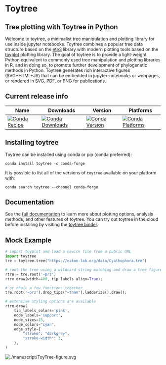 Toytree
==========

Tree plotting with **Toytree** in Python
----------------------------------------
Welcome to toytree, a minimalist tree manipulation and plotting library 
for use inside jupyter notebooks. Toytree combines a popular tree data 
structure based on the [ete3](http://etetoolkit.org/docs/latest/tutorial/tutorial_trees.html) library with modern plotting tools based on the [toyplot](http://toyplot.rtfd.io/) 
plotting library. The goal of toytree is to provide a light-weight Python equivalent to commonly used tree manipulation and plotting libraries in R, and in doing so, to promote further development of phylogenetic methods in Python. Toytree generates rich interactive figures (SVG+HTML+JS) that can be embedded in jupyter-notebooks or webpages, or rendered in SVG, PDF, or PNG for publications. 


Current release info
--------------------
| Name | Downloads | Version | Platforms |
| --- | --- | --- | --- |
| [![Conda Recipe](https://img.shields.io/badge/recipe-toytree-green.svg)](https://anaconda.org/conda-forge/toytree) | [![Conda Downloads](https://img.shields.io/conda/dn/conda-forge/toytree.svg)](https://anaconda.org/conda-forge/toytree) | [![Conda Version](https://img.shields.io/conda/vn/conda-forge/toytree.svg)](https://anaconda.org/conda-forge/toytree) | [![Conda Platforms](https://img.shields.io/conda/pn/conda-forge/toytree.svg)](https://anaconda.org/conda-forge/toytree) |

Installing toytree
-------------------
Toytree can be installed using conda or pip (conda preferred):
```
conda install toytree -c conda-forge
```
It is possible to list all of the versions of `toytree` available on your platform with:
```
conda search toytree --channel conda-forge
```

Documentation
-------------
See the [full documentation](http://eaton-lab.org/toytree) to learn more about plotting options, analysis methods, and other features of toytree. You can try out toytree in the cloud before installing by visiting the [toytree binder](http://mybinder.org/repo/eaton-lab/toytree).


Mock Example
------------

```python
# import toyplot and load a newick file from a public URL
import toytree
tre = toytree.tree("https://eaton-lab.org/data/Cyathophora.tre")

# root the tree using a wildcard string matching and draw a tree figure.
rtre = tre.root('~prz')
rtre.draw(width=400, tip_labels_align=True);

# or chain a few functions together
tre.root('~prz').drop_tips("~tham").ladderize().draw();

# extensive styling options are available
rtre.draw(
    tip_labels_colors='pink',
    node_labels='support',
    node_sizes=15,
    node_colors="cyan",
    edge_style={
        "stroke": "darkgrey", 
        "stroke-width": 3,
    },
)
```

![./manuscript/ToyTree-figure.svg](./manuscripts/toytree-1.0/ToyTree-figure.svg)
